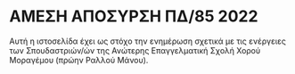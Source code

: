 # ΑΜΕΣΗ ΑΠΟΣΥΡΣΗ ΠΔ/85 2022

Αυτή η ιστοσελίδα έχει ως στόχο την ενημέρωση σχετικά με τις ενέργειες των Σπουδαστριών/ών της Ανώτερης Επαγγελματική Σχολή Χορού Μοραγέμου (πρώην Ραλλού Μάνου).
